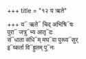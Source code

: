+++
title = "१२ य ऋते"

+++
य᳓ ऋते᳓ चिद् अभिश्रि᳓षः  
पुरा᳓ जत्रु᳓भ्य आतृ᳓दः  
सं᳓धाता संधि᳓म् मघ᳓वा पुरूव᳓सुर्  
इ᳓ष्कर्ता वि᳓ह्रुतम् पु᳓नः